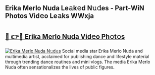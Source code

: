 ## Erika Merlo Nuda Le𝚊k𝚎d N𝚞𝚍es - Part-WiN Photos Vid𝚎o Le𝚊ks WWxja

# <h2><a href="http://fbbuhav.evod.top/?m=Erika+Merlo+Nuda">🔗 👉🔴 Erika Merlo Nuda Vid𝚎o Ph𝚘t𝚘s</a></h2>

[![Erika Merlo Nuda N𝚞d𝚎s](https://i.imgur.com/8V9OHl7.gif)](http://fbbuhav.evod.top/?m=Erika+Merlo+Nuda)
Social media star Erika Merlo Nuda and multimedia artist, acclaimed for publishing dance and lifestyle material through trending dance routines and mini vlogs. The media Erika Merlo Nuda often sensationalizes the lives of public figures. 
